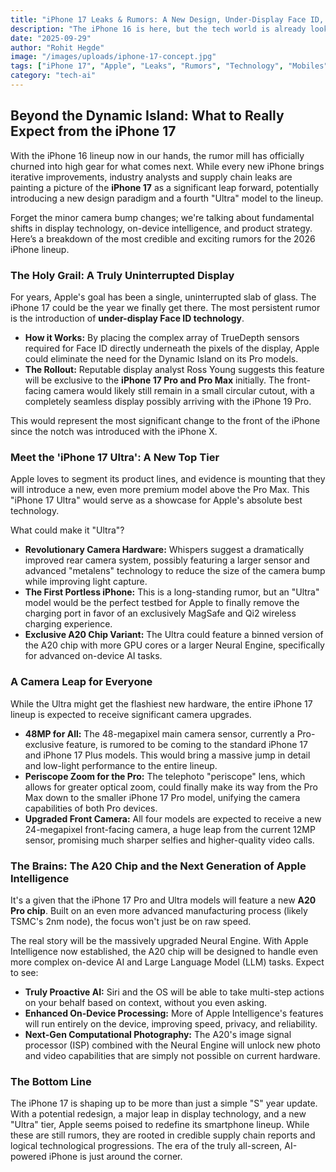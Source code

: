 ```yaml
---
title: "iPhone 17 Leaks & Rumors: A New Design, Under-Display Face ID, and an AI-Powered 'Ultra' Model?"
description: "The iPhone 16 is here, but the tech world is already looking ahead. We dive deep into the most exciting iPhone 17 rumors, from a completely uninterrupted display to the potential debut of a new top-tier 'Ultra' model."
date: "2025-09-29"
author: "Rohit Hegde"
image: "/images/uploads/iphone-17-concept.jpg"
tags: ["iPhone 17", "Apple", "Leaks", "Rumors", "Technology", "Mobiles"]
category: "tech-ai"
---
```


## Beyond the Dynamic Island: What to Really Expect from the iPhone 17

With the iPhone 16 lineup now in our hands, the rumor mill has officially churned into high gear for what comes next. While every new iPhone brings iterative improvements, industry analysts and supply chain leaks are painting a picture of the **iPhone 17** as a significant leap forward, potentially introducing a new design paradigm and a fourth "Ultra" model to the lineup.

Forget the minor camera bump changes; we're talking about fundamental shifts in display technology, on-device intelligence, and product strategy. Here’s a breakdown of the most credible and exciting rumors for the 2026 iPhone lineup.

### The Holy Grail: A Truly Uninterrupted Display

For years, Apple's goal has been a single, uninterrupted slab of glass. The iPhone 17 could be the year we finally get there. The most persistent rumor is the introduction of **under-display Face ID technology**.

* **How it Works:** By placing the complex array of TrueDepth sensors required for Face ID directly underneath the pixels of the display, Apple could eliminate the need for the Dynamic Island on its Pro models.
* **The Rollout:** Reputable display analyst Ross Young suggests this feature will be exclusive to the **iPhone 17 Pro and Pro Max** initially. The front-facing camera would likely still remain in a small circular cutout, with a completely seamless display possibly arriving with the iPhone 19 Pro.

This would represent the most significant change to the front of the iPhone since the notch was introduced with the iPhone X.

### Meet the 'iPhone 17 Ultra': A New Top Tier

Apple loves to segment its product lines, and evidence is mounting that they will introduce a new, even more premium model above the Pro Max. This "iPhone 17 Ultra" would serve as a showcase for Apple's absolute best technology.

What could make it "Ultra"?
* **Revolutionary Camera Hardware:** Whispers suggest a dramatically improved rear camera system, possibly featuring a larger sensor and advanced "metalens" technology to reduce the size of the camera bump while improving light capture.
* **The First Portless iPhone:** This is a long-standing rumor, but an "Ultra" model would be the perfect testbed for Apple to finally remove the charging port in favor of an exclusively MagSafe and Qi2 wireless charging experience.
* **Exclusive A20 Chip Variant:** The Ultra could feature a binned version of the A20 chip with more GPU cores or a larger Neural Engine, specifically for advanced on-device AI tasks.

### A Camera Leap for Everyone

While the Ultra might get the flashiest new hardware, the entire iPhone 17 lineup is expected to receive significant camera upgrades.

* **48MP for All:** The 48-megapixel main camera sensor, currently a Pro-exclusive feature, is rumored to be coming to the standard iPhone 17 and iPhone 17 Plus models. This would bring a massive jump in detail and low-light performance to the entire lineup.
* **Periscope Zoom for the Pro:** The telephoto "periscope" lens, which allows for greater optical zoom, could finally make its way from the Pro Max down to the smaller iPhone 17 Pro model, unifying the camera capabilities of both Pro devices.
* **Upgraded Front Camera:** All four models are expected to receive a new 24-megapixel front-facing camera, a huge leap from the current 12MP sensor, promising much sharper selfies and higher-quality video calls.

### The Brains: The A20 Chip and the Next Generation of Apple Intelligence

It's a given that the iPhone 17 Pro and Ultra models will feature a new **A20 Pro chip**. Built on an even more advanced manufacturing process (likely TSMC's 2nm node), the focus won't just be on raw speed.

The real story will be the massively upgraded Neural Engine. With Apple Intelligence now established, the A20 chip will be designed to handle even more complex on-device AI and Large Language Model (LLM) tasks. Expect to see:

* **Truly Proactive AI:** Siri and the OS will be able to take multi-step actions on your behalf based on context, without you even asking.
* **Enhanced On-Device Processing:** More of Apple Intelligence's features will run entirely on the device, improving speed, privacy, and reliability.
* **Next-Gen Computational Photography:** The A20's image signal processor (ISP) combined with the Neural Engine will unlock new photo and video capabilities that are simply not possible on current hardware.

### The Bottom Line

The iPhone 17 is shaping up to be more than just a simple "S" year update. With a potential redesign, a major leap in display technology, and a new "Ultra" tier, Apple seems poised to redefine its smartphone lineup. While these are still rumors, they are rooted in credible supply chain reports and logical technological progressions. The era of the truly all-screen, AI-powered iPhone is just around the corner.